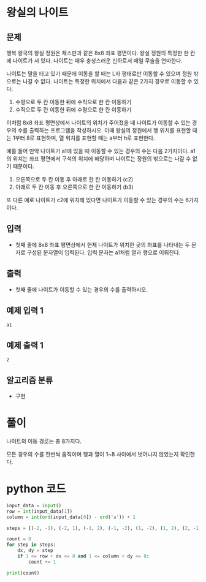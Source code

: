 # 왕실의 나이트

## 문제

행복 왕국의 왕실 정원은 체스판과 같은 8x8 좌표 평면이다. 왕실 정원의 특정한 한 칸에 나이트가 서 있다. 나이트는 매우 충성스러운 신하로서 매일 무술을 연마한다.

나이트는 말을 타고 있기 때문에 이동을 할 때는 L자 평태로만 이동할 수 있으며 정원 밖으로는 나갈 수 없다. 나이트는 특정한 위치에서 다음과 같은 2가지 경우로 이동할 수 있다.

1. 수평으로 두 칸 이동한 뒤에 수직으로 한 칸 이동하기
2. 수직으로 두 칸 이동한 뒤에 수평으로 한 칸 이동하기

이처럼 8x8 좌표 평면상에서 나이트의 위치가 주어졌을 때 나이트가 이동할 수 있는 경우의 수를 출력하는 프로그램을 작성하시오. 이때 왕실의 정원에서 행 위치를 표현할 때는 1부터 8로 표현하며, 열 위치를 표현할 때는 a부터 h로 표현한다.

예를 들어 만약 나이트가 a1에 있을 때 이동할 수 있는 경우의 수는 다음 2가지이다. a1의 위치는 좌표 평면에서 구석의 위치에 해당하며 나이트는 정원의 밖으로는 나갈 수 없기 때문이다.

1. 오른쪽으로 두 칸 이동 후 아래로 한 칸 이동하기 (c2)
2. 아래로 두 칸 이동 후 오른쪽으로 한 칸 이동하기 (b3)

또 다른 예로 나이트가 c2에 위치해 있다면 나이트가 이동할 수 있는 경우의 수는 6가지이다.

## 입력

- 첫째 줄에 8x8 좌표 평면상에서 현재 나이트가 위치한 곳의 좌표를 나타내는 두 문자로 구성된 문자열이 입력된다. 입력 문자는 a1처럼 열과 행으로 이뤄진다.

## 출력

- 첫째 줄에 나이트가 이동할 수 있는 경우의 수를 출력하시오.

## 예제 입력 1

    a1

## 예제 출력 1

    2

## 알고리즘 분류

- 구현

# 풀이

나이트의 이동 경로는 총 8가지다.

모든 경우의 수를 한번씩 움직이며 행과 열이 1~8 사이에서 벗어나지 않았는지 확인한다.

# python 코드
```python
input_data = input()
row = int(input_data[1])
column = int(ord(input_data[0]) - ord('a')) + 1

steps = [(-2, -1), (-2, 1), (-1, 2), (-1, -2), (1, -2), (1, 2), (2, -1), (2, 1)]

count = 0
for step in steps:
    dx, dy = step
    if 1 <= row + dx <= 8 and 1 <= column + dy <= 8:
        count += 1

print(count)
```